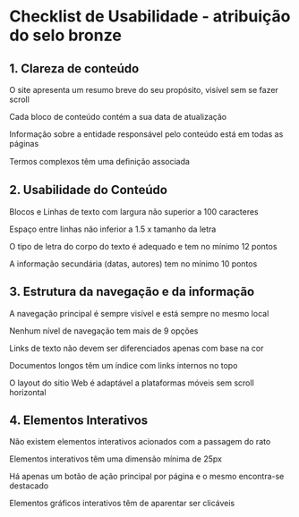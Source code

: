 # Checklist de Usabilidade - atribuição do selo bronze

## 1. Clareza de conteúdo

O site apresenta um resumo breve do seu propósito, visível sem se fazer scroll
 
Cada bloco de conteúdo contém a sua data de atualização

Informação sobre a entidade responsável pelo conteúdo está em todas as páginas

Termos complexos têm uma deﬁnição associada

## 2. Usabilidade do Conteúdo

Blocos e Linhas de texto com largura não superior a 100 caracteres
 
Espaço entre linhas não inferior a 1.5 x tamanho da letra

O tipo de letra do corpo do texto é adequado e tem no mínimo 12 pontos

A informação secundária (datas, autores) tem no mínimo 10 pontos

## 3. Estrutura da navegação e da informação

A navegação principal é sempre visível e está sempre no mesmo local

Nenhum nível de navegação tem mais de 9 opções

Links de texto não devem ser diferenciados apenas com base na cor

Documentos longos têm um índice com links internos no topo

O layout do sitio Web é adaptável a plataformas móveis sem scroll horizontal

## 4. Elementos Interativos

Não existem elementos interativos acionados com a passagem do rato
 
Elementos interativos têm uma dimensão mínima de 25px
 
Há apenas um botão de ação principal por página e o mesmo encontra-se destacado
 
Elementos gráficos interativos têm de aparentar ser clicáveis
